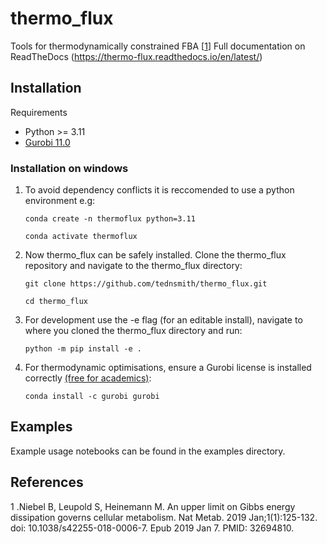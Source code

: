 # thermo_flux
Tools for thermodynamically constrained FBA [[1](#references)]
Full documentation on ReadTheDocs (https://thermo-flux.readthedocs.io/en/latest/)

## Installation

Requirements
- Python >= 3.11
- [Gurobi 11.0](https://support.gurobi.com/hc/en-us/articles/360044290292-How-do-I-install-Gurobi-for-Python-)


### Installation on windows 
	
1. To avoid dependency conflicts it is reccomended to use a python environment e.g:

	```conda create -n thermoflux python=3.11```
	 
	```conda activate thermoflux```

2. Now thermo_flux can be safely installed. Clone the thermo_flux repository and navigate to the thermo_flux directory:
  
	```git clone https://github.com/tednsmith/thermo_flux.git```

	```cd thermo_flux```

3. For development use the -e flag (for an editable install), navigate to where you cloned the thermo_flux directory and run:

	```python -m pip install -e .``` 
	
4. For thermodynamic optimisations, ensure a Gurobi license is installed correctly [(free for academics)](https://www.gurobi.com/academia/academic-program-and-licenses/):

	```conda install -c gurobi gurobi```
	

## Examples 

Example usage notebooks can be found in the examples directory. 


## References 
1 .Niebel B, Leupold S, Heinemann M. An upper limit on Gibbs energy dissipation governs cellular metabolism. Nat Metab. 2019 Jan;1(1):125-132. doi: 10.1038/s42255-018-0006-7. Epub 2019 Jan 7. PMID: 32694810.
